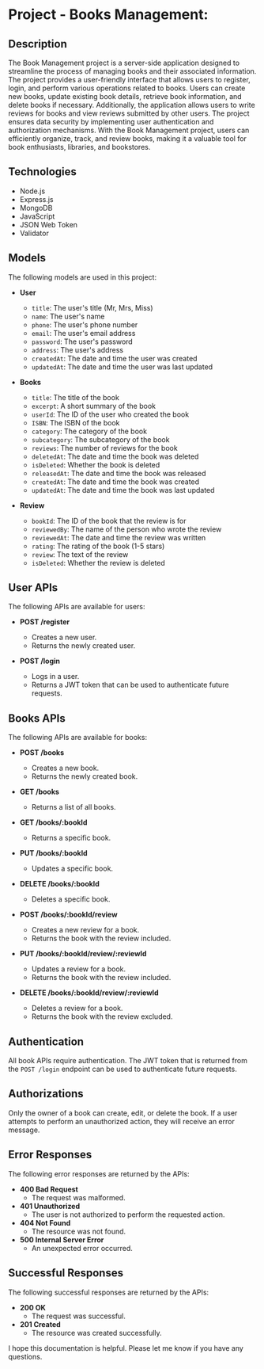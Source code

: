 # Project - Books Management:

## Description
The Book Management project is a server-side application designed to streamline the process of managing books and their associated information. The project provides a user-friendly interface that allows users to register, login, and perform various operations related to books. Users can create new books, update existing book details, retrieve book information, and delete books if necessary. Additionally, the application allows users to write reviews for books and view reviews submitted by other users. The project ensures data security by implementing user authentication and authorization mechanisms. With the Book Management project, users can efficiently organize, track, and review books, making it a valuable tool for book enthusiasts, libraries, and bookstores.

## Technologies
* Node.js
* Express.js
* MongoDB
* JavaScript
* JSON Web Token
* Validator


## Models

The following models are used in this project:

* **User**
  * `title`: The user's title (Mr, Mrs, Miss)
  * `name`: The user's name
  * `phone`: The user's phone number
  * `email`: The user's email address
  * `password`: The user's password
  * `address`: The user's address
  * `createdAt`: The date and time the user was created
  * `updatedAt`: The date and time the user was last updated

* **Books**
  * `title`: The title of the book
  * `excerpt`: A short summary of the book
  * `userId`: The ID of the user who created the book
  * `ISBN`: The ISBN of the book
  * `category`: The category of the book
  * `subcategory`: The subcategory of the book
  * `reviews`: The number of reviews for the book
  * `deletedAt`: The date and time the book was deleted
  * `isDeleted`: Whether the book is deleted
  * `releasedAt`: The date and time the book was released
  * `createdAt`: The date and time the book was created
  * `updatedAt`: The date and time the book was last updated

* **Review**
  * `bookId`: The ID of the book that the review is for
  * `reviewedBy`: The name of the person who wrote the review
  * `reviewedAt`: The date and time the review was written
  * `rating`: The rating of the book (1-5 stars)
  * `review`: The text of the review
  * `isDeleted`: Whether the review is deleted

## User APIs

The following APIs are available for users:

* **POST /register**
  * Creates a new user.
  * Returns the newly created user.

* **POST /login**
  * Logs in a user.
  * Returns a JWT token that can be used to authenticate future requests.

## Books APIs

The following APIs are available for books:

* **POST /books**
  * Creates a new book.
  * Returns the newly created book.

* **GET /books**
  * Returns a list of all books.

* **GET /books/:bookId**
  * Returns a specific book.

* **PUT /books/:bookId**
  * Updates a specific book.

* **DELETE /books/:bookId**
  * Deletes a specific book.

* **POST /books/:bookId/review**
  * Creates a new review for a book.
  * Returns the book with the review included.

* **PUT /books/:bookId/review/:reviewId**
  * Updates a review for a book.
  * Returns the book with the review included.

* **DELETE /books/:bookId/review/:reviewId**
  * Deletes a review for a book.
  * Returns the book with the review excluded.

## Authentication

All book APIs require authentication. The JWT token that is returned from the `POST /login` endpoint can be used to authenticate future requests.

## Authorizations

Only the owner of a book can create, edit, or delete the book. If a user attempts to perform an unauthorized action, they will receive an error message.

## Error Responses

The following error responses are returned by the APIs:

* **400 Bad Request**
  * The request was malformed.
* **401 Unauthorized**
  * The user is not authorized to perform the requested action.
* **404 Not Found**
  * The resource was not found.
* **500 Internal Server Error**
  * An unexpected error occurred.

## Successful Responses

The following successful responses are returned by the APIs:

* **200 OK**
  * The request was successful.
* **201 Created**
  * The resource was created successfully.

I hope this documentation is helpful. Please let me know if you have any questions.
